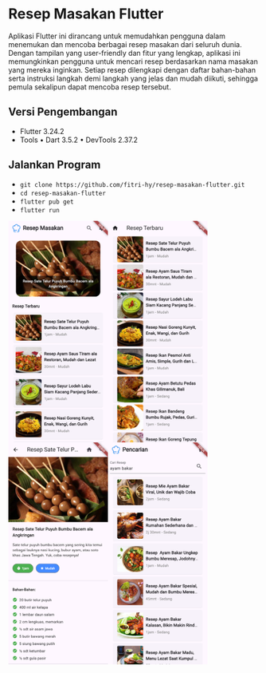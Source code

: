 # Resep Masakan Flutter

Aplikasi Flutter ini dirancang untuk memudahkan pengguna dalam menemukan dan mencoba berbagai resep masakan dari seluruh dunia. Dengan tampilan yang user-friendly dan fitur yang lengkap, aplikasi ini memungkinkan pengguna untuk mencari resep berdasarkan nama masakan yang mereka inginkan. Setiap resep dilengkapi dengan daftar bahan-bahan serta instruksi langkah demi langkah yang jelas dan mudah diikuti, sehingga pemula sekalipun dapat mencoba resep tersebut.

## Versi Pengembangan

- Flutter 3.24.2
- Tools • Dart 3.5.2 • DevTools 2.37.2

## Jalankan Program

- `git clone https://github.com/fitri-hy/resep-masakan-flutter.git`
- `cd resep-masakan-flutter`
- `flutter pub get`
- `flutter run`

<div style="display: flex; flex-wrap: wrap;">
  <img src="./assets/ss/1.png" alt="ss1" width="200"/>
  <img src="./assets/ss/2.png" alt="ss2" width="200"/>
  <img src="./assets/ss/3.png" alt="ss3" width="200"/>
  <img src="./assets/ss/4.png" alt="ss4" width="200"/>
</div>
